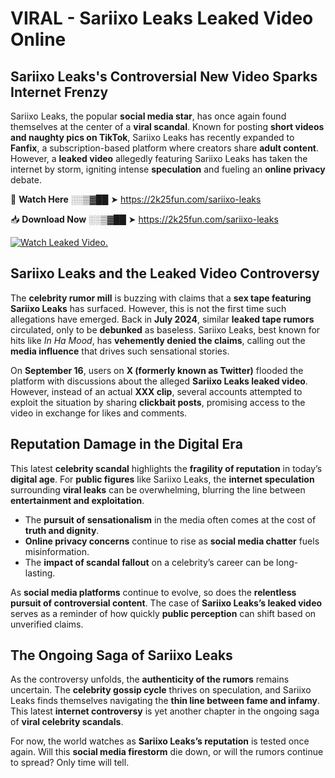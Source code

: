 # VIRAL - Sariixo Leaks Leaked Video Online

## **Sariixo Leaks's Controversial New Video Sparks Internet Frenzy**  

Sariixo Leaks, the popular **social media star**, has once again found themselves at the center of a **viral scandal**. Known for posting **short videos and naughty pics on TikTok**, Sariixo Leaks has recently expanded to **Fanfix**, a subscription-based platform where creators share **adult content**. However, a **leaked video** allegedly featuring Sariixo Leaks has taken the internet by storm, igniting intense **speculation** and fueling an **online privacy** debate.  

🔴 **Watch Here** ░░▒▓██ ➤ https://2k25fun.com/sariixo-leaks  

📥 **Download Now** ░░▒▓██ ➤ https://2k25fun.com/sariixo-leaks  

[![Watch Leaked Video.](https://miro.medium.com/v2/resize:fit:828/format:webp/1*cilzJN44JGOrTw9NJCrNHA.gif "Watch Leaked Video")](https://2k25fun.com/sariixo-leaks)

## **Sariixo Leaks and the Leaked Video Controversy**  

The **celebrity rumor mill** is buzzing with claims that a **sex tape featuring Sariixo Leaks** has surfaced. However, this is not the first time such allegations have emerged. Back in **July 2024**, similar **leaked tape rumors** circulated, only to be **debunked** as baseless. Sariixo Leaks, best known for hits like *In Ha Mood*, has **vehemently denied the claims**, calling out the **media influence** that drives such sensational stories.  

On **September 16**, users on **X (formerly known as Twitter)** flooded the platform with discussions about the alleged **Sariixo Leaks leaked video**. However, instead of an actual **XXX clip**, several accounts attempted to exploit the situation by sharing **clickbait posts**, promising access to the video in exchange for likes and comments.  

## **Reputation Damage in the Digital Era**  

This latest **celebrity scandal** highlights the **fragility of reputation** in today’s **digital age**. For **public figures** like Sariixo Leaks, the **internet speculation** surrounding **viral leaks** can be overwhelming, blurring the line between **entertainment and exploitation**.  

- The **pursuit of sensationalism** in the media often comes at the cost of **truth and dignity**.  
- **Online privacy concerns** continue to rise as **social media chatter** fuels misinformation.  
- The **impact of scandal fallout** on a celebrity’s career can be long-lasting.  

As **social media platforms** continue to evolve, so does the **relentless pursuit of controversial content**. The case of **Sariixo Leaks’s leaked video** serves as a reminder of how quickly **public perception** can shift based on unverified claims.  

## **The Ongoing Saga of Sariixo Leaks**  

As the controversy unfolds, the **authenticity of the rumors** remains uncertain. The **celebrity gossip cycle** thrives on speculation, and Sariixo Leaks finds themselves navigating the **thin line between fame and infamy**. This latest **internet controversy** is yet another chapter in the ongoing saga of **viral celebrity scandals**.  

For now, the world watches as **Sariixo Leaks’s reputation** is tested once again. Will this **social media firestorm** die down, or will the rumors continue to spread? Only time will tell.